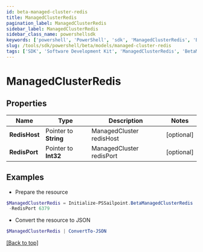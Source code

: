 ```yaml
---
id: beta-managed-cluster-redis
title: ManagedClusterRedis
pagination_label: ManagedClusterRedis
sidebar_label: ManagedClusterRedis
sidebar_class_name: powershellsdk
keywords: ['powershell', 'PowerShell', 'sdk', 'ManagedClusterRedis', 'BetaManagedClusterRedis'] 
slug: /tools/sdk/powershell/beta/models/managed-cluster-redis
tags: ['SDK', 'Software Development Kit', 'ManagedClusterRedis', 'BetaManagedClusterRedis']
---
```



# ManagedClusterRedis

## Properties

Name | Type | Description | Notes
------------ | ------------- | ------------- | -------------
**RedisHost** |  Pointer to **String** | ManagedCluster redisHost | [optional] 
**RedisPort** |  Pointer to **Int32** | ManagedCluster redisPort | [optional] 

## Examples

- Prepare the resource
```powershell
$ManagedClusterRedis = Initialize-PSSailpoint.BetaManagedClusterRedis  -RedisHost megapod-useast1-shared-redis.cloud.sailpoint.com `
 -RedisPort 6379
```

- Convert the resource to JSON
```powershell
$ManagedClusterRedis | ConvertTo-JSON
```


[[Back to top]](#) 

